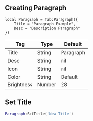## Creating Paragraph
```luau
local Paragraph = Tab:Paragraph({
    Title = "Paragraph Example",
    Desc = "Description Paragraph"
})
```

| Tag         | Type        | Default    |
| ----------- | ----------- |------------|
| Title       | String      | Paragraph  |
| Desc        | String      | nil        |
| Icon        | String      | nil        |
| Color       | String      | Default    |
| Brightness  | Number      | 28         |

## Set Title
```lua
Paragraph:SetTitle('New Title')
```
